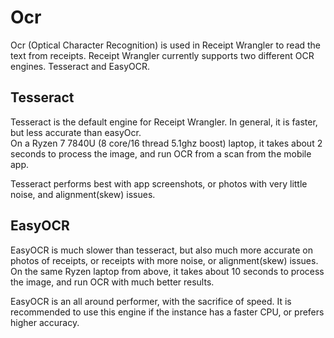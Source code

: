 # Ocr

Ocr (Optical Character Recognition) is used in Receipt Wrangler to read the text from receipts. Receipt Wrangler
currently supports two different OCR engines. Tesseract and EasyOCR.

## Tesseract

Tesseract is the default engine for Receipt Wrangler. In general, it is faster, but less accurate than easyOcr.  
On a Ryzen 7 7840U (8 core/16 thread 5.1ghz boost) laptop, it takes about 2 seconds to process the image, and run OCR
from a scan from the mobile app.

Tesseract performs best with app screenshots, or photos with very little noise, and alignment(skew) issues.

## EasyOCR

EasyOCR is much slower than tesseract, but also much more accurate on photos of receipts, or receipts with more noise,
or alignment(skew) issues. On the same Ryzen laptop from above, it takes about 10 seconds to process the image, and run
OCR with much better results.

EasyOCR is an all around performer, with the sacrifice of speed. It is recommended to use this engine if the instance
has a faster CPU, or prefers higher accuracy.
